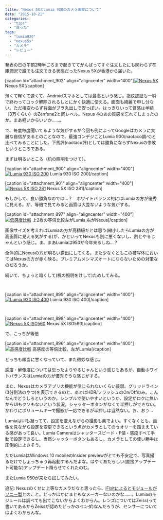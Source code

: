 ```yaml
---
title: "Nexus 5XとLumia 930のカメラ画質について"
date: "2015-10-21"
categories: 
  - "tips"
  - "買った"
tags: 
  - "lumia930"
  - "nexus5x"
  - "カメラ"
  - "レビュー"
---
```


発表の日の午前2時半ごろまで起きててがんばってすぐ注文したにも関わらず在庫潤沢で誰でも注文できる状態だったNexus 5Xが香港から届いた。

\[caption id="attachment\_902" align="aligncenter" width="400"\][![Nexus 5X](https://blog.naotaco.com/assets/images/posts/2015/10/WP_20151021_20_10_17_Pro__highres-400x300.jpg)](https://blog.naotaco.com/assets/images/posts/2015/10/WP_20151021_20_10_17_Pro__highres.jpg) Nexus 5X\[/caption\]

薄くて軽くて速くて、Androidスマホとしては最高という感じ。指紋認証も一瞬で終わってロック解除されるしとにかく快適に使える。画面も綺麗で申し分ない。ただ相変わらず背面がプラ丸出しで安っぽい。はっきりいって質感は半額（3万くらい）のZenfone2と同レベル。Nexus 4のあの質感を忘れてしまったのか。まあ軽いからいいか……。

で、毎度毎度聞いてるような気がするが今回も例によってGoogleはカメラに大層な自信があるとのことなので、最強コンデジことLumia 930(naotaco調べ)と比べてみることにした。下馬評(naotaco評)としては勝負にならずNexusの惨敗というところである。

まずは明るいところ（机の照明をつけて）。

\[caption id="attachment\_900" align="aligncenter" width="400"\][![Lumia 930 ISO 200](https://blog.naotaco.com/assets/images/posts/2015/10/WP_20151022_00_02_18_Pro__highres-400x300.jpg)](https://blog.naotaco.com/assets/images/posts/2015/10/WP_20151022_00_02_18_Pro__highres.jpg) Lumia 930 ISO 200\[/caption\]

\[caption id="attachment\_901" align="aligncenter" width="400"\][![Nexus 5X ISO 281](https://blog.naotaco.com/assets/images/posts/2015/10/IMG_20151022_000031-400x300.jpg)](https://blog.naotaco.com/assets/images/posts/2015/10/IMG_20151022_000031.jpg) Nexus 5X ISO 281\[/caption\]

もしかして、良い勝負なのでは…？　ホワイトバランス的にはLumiaの方が優秀に見える。が、等倍で見てみると画質は大差ないような気がする。

\[caption id="attachment\_897" align="aligncenter" width="400"\][![低感度比較](https://blog.naotaco.com/assets/images/posts/2015/10/lumia-nexus-iso200-400x232.jpg)](https://blog.naotaco.com/assets/images/posts/2015/10/lumia-nexus-iso200.jpg) 上2枚の等倍比較左がLumia,右がNexus\[/caption\]

画像サイズを考えればLumiaの方が高精細だとは思う(縮小したらLumiaの方が高画質に見える気がする)が、かといってNexusも別に悪くないし、割とやるじゃんという感じ。ま、まあLumiaは950が今年来るしね…？

全体的にNexusの方が明るい露出にしてくる。また少なくともこの被写体においてはNexusの方が赤く映る。プレミアムメシマズオートにならないための対策なのだろうか。

続いて、ちょっと暗くして(机の照明をけして)ためしてみる。

 

\[caption id="attachment\_899" align="aligncenter" width="400"\][![Lumia 930 ISO 400](https://blog.naotaco.com/assets/images/posts/2015/10/WP_20151022_00_01_21_Pro__highres-400x300.jpg)](https://blog.naotaco.com/assets/images/posts/2015/10/WP_20151022_00_01_21_Pro__highres.jpg) Lumia 930 ISO 400\[/caption\]

 

\[caption id="attachment\_898" align="aligncenter" width="400"\][![Nexus 5X ISO560](https://blog.naotaco.com/assets/images/posts/2015/10/IMG_20151022_000045-400x300.jpg)](https://blog.naotaco.com/assets/images/posts/2015/10/IMG_20151022_000045.jpg) Nexus 5X ISO560\[/caption\]

で、こっちが等倍

\[caption id="attachment\_896" align="aligncenter" width="400"\][![高感度比較](https://blog.naotaco.com/assets/images/posts/2015/10/lumia-nexus-iso800-400x233.jpg)](https://blog.naotaco.com/assets/images/posts/2015/10/lumia-nexus-iso800.jpg) 高感度の等倍比較。左がLumia\[/caption\]

どっちも順当に甘くなっていて、また微妙な感じ。

感度・解像度については思ったよりやるじゃんという感じもあるが、自動ホワイトバランスはLumiaの方が優秀そうな感じがする。

また、Nexusはカメラアプリの機能が信じられないくらい貧弱。グリッドライン(3分割法のやつ)を表示できるのと、あとはHDR/フラッシュのOn/Offのみ。こんなんでどうしろというのか。シンプルで使いやすいというか、設定がロクに無いからUIもクソもないという状況。シャッターボタンがなくて半押しができない。かわりにボリュームキーで撮影が一応できるが半押しは当然ない。お、おう…

LumiaはUIも凝ってて、設定を変えながらの撮影も楽でよい。すくなくとも、画像を見ながら設定を変更できるという点がカメラとしてのセオリーを踏まえている感があって良い。Lumia Cameraはシャッタースピード・F値・感度すべて手動で設定できるし、当然シャッターボタンもあるし、カメラとしての使い勝手は圧倒的によさそう。

ただLumiaはWindows 10 mobileのInsider previewがとても不安定で、写真撮るだけでしょっちゅう再起動するんだよな。はやくあたらしい(直接アップデート可能な)アップデート降らせてくれたのむ。

またLumia 950が来たら試してみたい。

追記: Nexusのくせに上等なカメラだなと思ったら、[iFixitによるとモジュールがソニー製](http://www.itmedia.co.jp/news/articles/1510/24/news021.html)とのこと。どっかほかにまともなメーカーないのかな……。Lumiaのモジュールは調べても出てこないからよくわからん。レンズについてはZeiss(って書いてあるからZeissが認めたどっかのベンダ)なんだろうが、センサーについてはよくわからんな。
